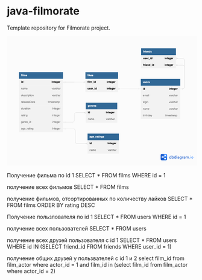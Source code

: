 # java-filmorate
Template repository for Filmorate project.

![Диаграма](diagram.png)

Получение фильма по id 1
SELECT *
FROM films
WHERE id = 1

получение всех фильмов
SELECT *
FROM films

получение фильмов, отсортированных по количеству лайков
SELECT *
FROM films
ORDER BY rating DESC

Получение пользлователя по id 1
SELECT *
FROM users
WHERE id = 1

получение всех пользователей
SELECT *
FROM users

получение всех друзей пользователя c id 1
SELECT * 
FROM users
WHERE id IN (SELECT friend_id
FROM friends
WHERE user_id = 1)

получение общих друзей у пользвателей с id 1 и 2
select film_id
from film_actor
where actor_id = 1
and film_id in (select film_id
from film_actor
where actor_id = 2)





